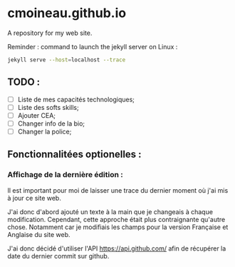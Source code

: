 # cmoineau.github.io
A repository for my web site.


Reminder : command to launch the jekyll server on Linux :

```bash
jekyll serve --host=localhost --trace
```

## TODO :

- [ ] Liste de mes capacités technologiques;
- [ ] Liste des softs skills;
- [ ] Ajouter CEA;
- [ ] Changer info de la bio;
- [ ] Changer la police; 

## Fonctionnalitées optionelles :

### Affichage de la dernière édition :
 
Il est important pour moi de laisser une trace du dernier moment où j'ai mis à jour ce site web.

J'ai donc d'abord ajouté un texte à la main que je changeais à chaque modification. Cependant, cette approche était plus contraignante qu'autre chose. Notamment car je modifiais les champs pour la version Française et Anglaise du site web.

J'ai donc décidé d'utiliser l'API https://api.github.com/ afin de récupérer la date du dernier commit sur github. 
